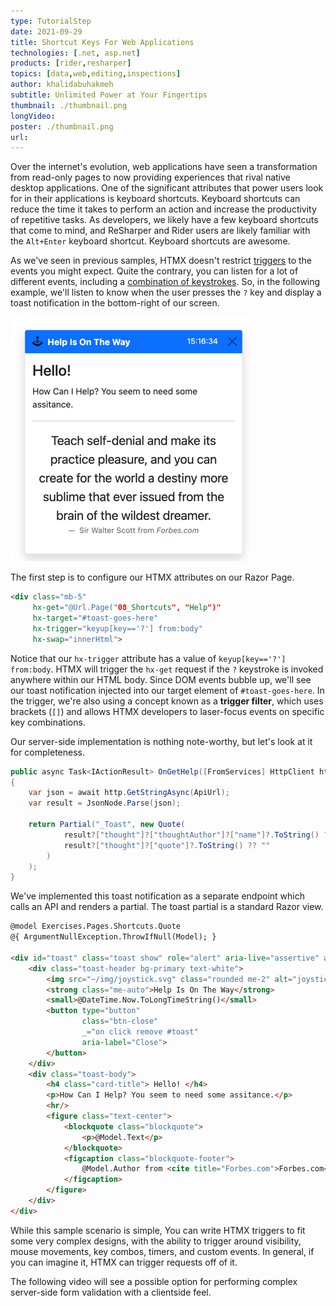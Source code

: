 ```yaml
---
type: TutorialStep
date: 2021-09-29
title: Shortcut Keys For Web Applications
technologies: [.net, asp.net]
products: [rider,resharper]
topics: [data,web,editing,inspections]
author: khalidabuhakmeh
subtitle: Unlimited Power at Your Fingertips
thumbnail: ./thumbnail.png
longVideo:
poster: ./thumbnail.png
url:
---
```


Over the internet's evolution, web applications have seen a transformation from read-only pages to now providing experiences that rival native desktop applications. One of the significant attributes that power users look for in their applications is keyboard shortcuts. Keyboard shortcuts can reduce the time it takes to perform an action and increase the productivity of repetitive tasks. As developers, we likely have a few keyboard shortcuts that come to mind, and ReSharper and Rider users are likely familiar with the `Alt+Enter` keyboard shortcut. Keyboard shortcuts are awesome.

As we've seen in previous samples, HTMX doesn't restrict [triggers](https://htmx.org/attributes/hx-trigger/) to the events you might expect. Quite the contrary, you can listen for a lot of different events, including a [combination of keystrokes](https://htmx.org/attributes/hx-trigger/). So, in the following example, we'll listen to know when the user presses the `?` key and display a toast notification in the bottom-right of our screen.

![toast notification on the screen](img.png)

The first step is to configure our HTMX attributes on our Razor Page.

```html
<div class="mb-5" 
     hx-get="@Url.Page("08_Shortcuts", "Help")"
     hx-target="#toast-goes-here"
     hx-trigger="keyup[key=='?'] from:body"
     hx-swap="innerHtml">
```

Notice that our `hx-trigger` attribute has a value of `keyup[key=='?'] from:body`. HTMX will trigger the `hx-get` request if the `?` keystroke is invoked anywhere within our HTML body. Since DOM events bubble up, we'll see our toast notification injected into our target element of `#toast-goes-here`. In the trigger, we're also using a concept known as a **trigger filter**, which uses brackets (`[]`) and allows HTMX developers to laser-focus events on specific key combinations.

Our server-side implementation is nothing note-worthy, but let's look at it for completeness.

```c#
public async Task<IActionResult> OnGetHelp([FromServices] HttpClient http)
{
    var json = await http.GetStringAsync(ApiUrl);
    var result = JsonNode.Parse(json);

    return Partial("_Toast", new Quote(
            result?["thought"]?["thoughtAuthor"]?["name"]?.ToString() ?? "",
            result?["thought"]?["quote"]?.ToString() ?? ""
        )
    );
}
```

We've implemented this toast notification as a separate endpoint which calls an API and renders a partial. The toast partial is a standard Razor view.

```html
@model Exercises.Pages.Shortcuts.Quote
@{ ArgumentNullException.ThrowIfNull(Model); }

<div id="toast" class="toast show" role="alert" aria-live="assertive" aria-atomic="true">
    <div class="toast-header bg-primary text-white">
        <img src="~/img/joystick.svg" class="rounded me-2" alt="joystick">
        <strong class="me-auto">Help Is On The Way</strong>
        <small>@DateTime.Now.ToLongTimeString()</small>
        <button type="button"
                class="btn-close"
                _="on click remove #toast"
                aria-label="Close">
        </button>
    </div>
    <div class="toast-body">
        <h4 class="card-title"> Hello! </h4>
        <p>How Can I Help? You seem to need some assitance.</p>
        <hr/>
        <figure class="text-center">
            <blockquote class="blockquote">
                <p>@Model.Text</p>
            </blockquote>
            <figcaption class="blockquote-footer">
                @Model.Author from <cite title="Forbes.com">Forbes.com</cite>
            </figcaption>
        </figure>
    </div>
</div>
```

While this sample scenario is simple, You can write HTMX triggers to fit some very complex designs, with the ability to trigger around visibility, mouse movements, key combos, timers, and custom events. In general, if you can imagine it, HTMX can trigger requests off of it.

The following video will see a possible option for performing complex server-side form validation with a clientside feel.